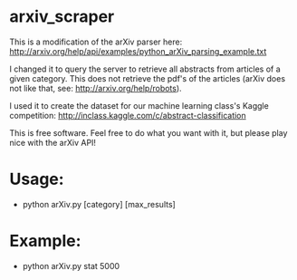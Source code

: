 arxiv_scraper
==============

This is a modification of the arXiv parser here:
http://arxiv.org/help/api/examples/python_arXiv_parsing_example.txt

I changed it to query the server to retrieve all abstracts from articles
of a given category. This does not retrieve the pdf's of the articles 
(arXiv does not like that, see: http://arxiv.org/help/robots).

I used it to create the dataset for our machine learning class's Kaggle competition: 
http://inclass.kaggle.com/c/abstract-classification

This is free software.  Feel free to do what you want
with it, but please play nice with the arXiv API!

# Usage:
- python arXiv.py [category] [max_results]

# Example:
- python arXiv.py stat 5000

